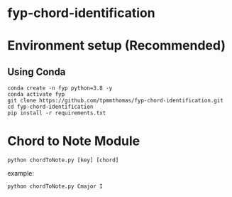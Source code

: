 # fyp-chord-identification

# Environment setup (Recommended)

## Using Conda
```
conda create -n fyp python=3.8 -y
conda activate fyp
git clone https://github.com/tpmmthomas/fyp-chord-identification.git
cd fyp-chord-identification
pip install -r requirements.txt
```

# Chord to Note Module
```
python chordToNote.py [key] [chord]
```  
example:   
```
python chordToNote.py Cmajor I
```
